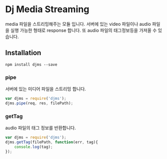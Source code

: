 # Dj Media Streaming

media 파일을 스트리밍해주는 모듈 입니다. 서버에 있는 video 파일이나 audio 파일을 실행 가능한 형태로 response 합니다.
또 audio 파일의 태그정보등을 가져올 수 있습니다.

## Installation

```
npm install djms --save
```

### pipe

서버에 있는 미디어 파일을 스트리밍 합니다.

```js
var djms = require('djms');
djms.pipe(req, res, filePath);
```

### getTag

audio 파일의 태그 정보를 반환합니다.

```js
var djms = require('djms');
djms.getTag(filePath, function(err, tag){
    console.log(tag);
});
```